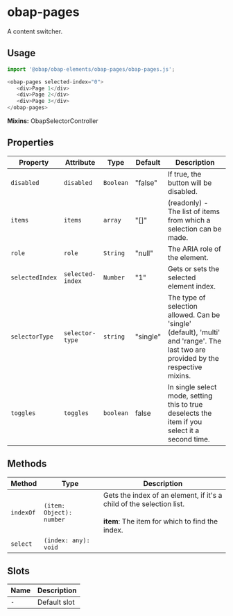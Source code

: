 # obap-pages

A content switcher.  

## Usage

```javascript
import '@obap/obap-elements/obap-pages/obap-pages.js';

<obap-pages selected-index="0">
   <div>Page 1</div>
   <div>Page 2</div>
   <div>Page 3</div>
</obap-pages>
```

**Mixins:** ObapSelectorController

## Properties

| Property        | Attribute        | Type      | Default  | Description                                      |
|-----------------|------------------|-----------|----------|--------------------------------------------------|
| `disabled`      | `disabled`       | `Boolean` | "false"  | If true, the button will be disabled.            |
| `items`         | `items`          | `array`   | "[]"     | (readonly) - The list of items from which a selection can be made. |
| `role`          | `role`           | `String`  | "null"   | The ARIA role of the element.                    |
| `selectedIndex` | `selected-index` | `Number`  | "1"      | Gets or sets the selected element index.         |
| `selectorType`  | `selector-type`  | `string`  | "single" | The type of selection allowed. Can be 'single' (default), 'multi' and 'range'. The last two are provided by the respective mixins. |
| `toggles`       | `toggles`        | `boolean` | false    | In single select mode, setting this to true deselects the item if you select it a second time. |

## Methods

| Method    | Type                     | Description                                      |
|-----------|--------------------------|--------------------------------------------------|
| `indexOf` | `(item: Object): number` | Gets the index of an element, if it's a child of the selection list.<br /><br />**item**: The item for which to find the index. |
| `select`  | `(index: any): void`     |                                                  |

## Slots

| Name | Description  |
|------|--------------|
| `-`  | Default slot |
